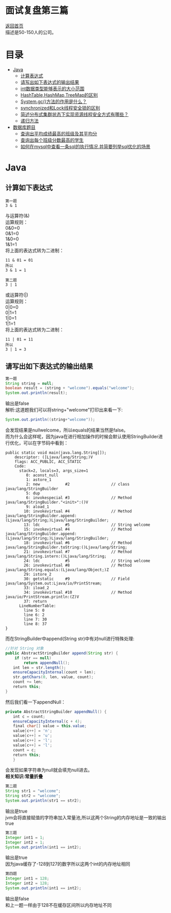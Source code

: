 # 面试复盘第三篇
 [返回首页](../README.md)  
描述是50-150人的公司。    
# 目录
- [Java](#Java)
    - [计算表达式](#计算如下表达式)  
    - [请写出如下表达式的输出结果]()  
    - [int数据类型能够表示的大小范围]()  
    - [HashTable,HashMap,TreeMap的区别]()
    - [System.gc()方法的作用是什么？]()  
    - [synchronized和Lock线程安全锁的区别]()
    - [简述分布式集群状态下实现资源线程安全方式有哪些？]()
    - [递归方法]()   
- [数据库题目]()  
    - [查询出平均成绩最高的班级及其平均分]()  
    - [查询出每个班级分数最高的学生]()  
    - [如何在mysql中查看一条sql的执行情况,并简要列举sql优化的场景]()  

# Java  
## 计算如下表达式  
```
第一题
3 & 1
```
与运算符(&)  
运算规则：  
0&0=0  
0&1=0  
1&0=0  
1&1=1  
将上面的表达式转为二进制：  
```
11 & 01 = 01
所以
3 & 1 = 1
```  

```
第二题
3 | 1
```
或运算符(|)  
运算规则：  
0|0=0  
0|1=1  
1|0=1  
1|1=1  
将上面的表达式转为二进制：  
```
11 | 01 = 11
所以
3 | 1 = 3
```

## 请写出如下表达式的输出结果
```java
第一题
String string = null;
boolean result = (string + "welcome").equals("welcome");
System.out.println(result);
```
输出是false  
解析:这道题我们可以将string+"welcome"打印出来看一下:  
```java
System.out.println((string+"welcome"));
```
会发现结果是nullwelcome，所以equals的结果当然是false。  
而为什么会这样呢，因为java在进行相加操作的时候会默认使用StringBuilder进行优化，可以在字节码中看到：  
```
public static void main(java.lang.String[]);
    descriptor: ([Ljava/lang/String;)V
    flags: ACC_PUBLIC, ACC_STATIC
    Code:
      stack=2, locals=3, args_size=1
         0: aconst_null
         1: astore_1
         2: new           #2                  // class java/lang/StringBuilder
         5: dup
         6: invokespecial #3                  // Method java/lang/StringBuilder."<init>":()V
         9: aload_1
        10: invokevirtual #4                  // Method java/lang/StringBuilder.append:(Ljava/lang/String;)Ljava/lang/StringBuilder;
        13: ldc           #5                  // String welcome
        15: invokevirtual #4                  // Method java/lang/StringBuilder.append:(Ljava/lang/String;)Ljava/lang/StringBuilder;
        18: invokevirtual #6                  // Method java/lang/StringBuilder.toString:()Ljava/lang/String;
        21: invokevirtual #7                  // Method java/lang/String.intern:()Ljava/lang/String;
        24: ldc           #5                  // String welcome
        26: invokevirtual #8                  // Method java/lang/String.equals:(Ljava/lang/Object;)Z
        29: istore_2
        30: getstatic     #9                  // Field java/lang/System.out:Ljava/io/PrintStream;
        33: iload_2
        34: invokevirtual #10                 // Method java/io/PrintStream.println:(Z)V
        37: return
      LineNumberTable:
        line 5: 0
        line 6: 2
        line 7: 30
        line 8: 37
}
```  
而在StringBuilder中append(String str)中有对null进行特殊处理:  
```java
//针对 String 对象
public AbstractStringBuilder append(String str) {
    if (str == null)
        return appendNull();
　　int len = str.length();
　　ensureCapacityInternal(count + len);
　　str.getChars(0, len, value, count);
　　count += len;
　　return this;
}
```
然后我们看一下appendNull：  
```java
private AbstractStringBuilder appendNull() {
　　int c = count;
　　ensureCapacityInternal(c + 4);
　　final char[] value = this.value;
　　value[c++] = 'n';
　　value[c++] = 'u';
　　value[c++] = 'l';
　　value[c++] = 'l';
　　count = c;
　　return this;
　　}
```
会发现如果字符串为null就会填充null进去。  
**相关知识:常量折叠**  

```java
第二题
String str1 = "welcome";
String str2 = "welcome";
System.out.println(str1 == str2);
```
输出是true  
jvm会将直接赋值的字符串加入常量池,所以这两个String的内存地址是一致的输出true  
```java
第三题
Integer int1 = 1;
Integer int2 = 1;
System.out.println(int1 == int2);
```
输出是true  
因为java缓存了-128到127的数字所以这两个int的内存地址相同  

```java
第四题
Integer int1 = 128;
Integer int2 = 128;
System.out.println(int1 == int2);
```
输出是false  
和上一题一样由于128不在缓存区间所以内存地址不同  
